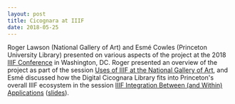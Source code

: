 ```yaml
---
layout: post
title: Cicognara at IIIF
date: 2018-05-25
---
```

Roger Lawson (National Gallery of Art) and Esmé Cowles (Princeton University Library) presented on various aspects of the project at the 2018 <a href="http://iiif.io/event/2018/washington/">IIIF Conference</a> in Washington, DC.  Roger presented an overview of the project as part of the session <a href="http://iiif.io/event/2018/washington/program/paper-20/">Uses of IIIF at the National Gallery of Art</a>, and Esmé discussed how the Digital Cicognara Library fits into Princeton's overall IIIF ecosystem in the session <a href="http://iiif.io/event/2018/washington/program/paper-49/">IIIF Integration Between (and Within) Applications</a> (<a href="http://bit.ly/iiif-within-between">slides</a>).
